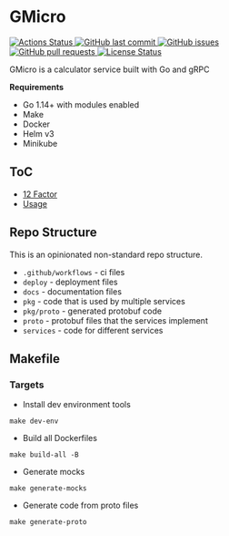 # GMicro
  <a href="https://github.com/superdecimal/gmicro/actions">
    <img src="https://github.com/superdecimal/gmicro/workflows/CI/badge.svg?style=flat" alt="Actions Status">
  </a>
  <a href="https://github.com/superdecimal/gmicro/commits/master">
    <img src="https://img.shields.io/github/last-commit/superdecimal/gmicro.svg?style=flat&logo=github&logoColor=white"
alt="GitHub last commit">
  </a>
  <a href="https://github.com/superdecimal/gmicro/issues">
    <img src="https://img.shields.io/github/issues-raw/superdecimal/gmicro.svg?style=flat&logo=github&logoColor=white"
alt="GitHub issues">
  </a>
  <a href="https://github.com/superdecimal/gmicro/pulls">
    <img src="https://img.shields.io/github/issues-pr-raw/superdecimal/gmicro.svg?style=flat&logo=github&logoColor=white" alt="GitHub pull requests">
  </a>
  <a href="https://github.com/superdecimal/gmicro/blob/master/LICENSE">
    <img src="https://img.shields.io/github/license/superdecimal/gmicro.svg?style=flat" alt="License Status">
  </a>

GMicro is a calculator service built with Go and gRPC

**Requirements**
* Go 1.14+ with modules enabled
* Make
* Docker
* Helm v3
* Minikube

## ToC
* [12 Factor](docs/12.md)
* [Usage](docs/usage.md)


## Repo Structure
This is an opinionated non-standard repo structure.

* `.github/workflows` - ci files
* `deploy` - deployment files
* `docs` - documentation files
* `pkg`  - code that is used by multiple services
* `pkg/proto` - generated protobuf code
* `proto` - protobuf files that the services implement
* `services` - code for different services

## Makefile 

### Targets

* Install dev environment tools
```
make dev-env
```
* Build all Dockerfiles
```
make build-all -B
```
* Generate mocks
```
make generate-mocks
```
* Generate code from proto files
```
make generate-proto
```